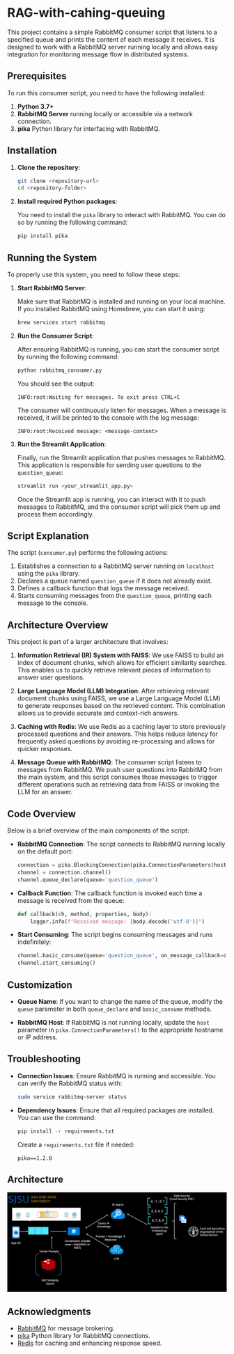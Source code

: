 # RAG-with-cahing-queuing

This project contains a simple RabbitMQ consumer script that listens to a specified queue and prints the content of each message it receives. It is designed to work with a RabbitMQ server running locally and allows easy integration for monitoring message flow in distributed systems.

## Prerequisites

To run this consumer script, you need to have the following installed:

1. **Python 3.7+**
2. **RabbitMQ Server** running locally or accessible via a network connection.
3. **pika** Python library for interfacing with RabbitMQ.

## Installation

1. **Clone the repository**:

   ```sh
   git clone <repository-url>
   cd <repository-folder>
   ```

2. **Install required Python packages**:

   You need to install the `pika` library to interact with RabbitMQ. You can do so by running the following command:

   ```sh
   pip install pika
   ```

## Running the System

To properly use this system, you need to follow these steps:

1. **Start RabbitMQ Server**:

   Make sure that RabbitMQ is installed and running on your local machine. If you installed RabbitMQ using Homebrew, you can start it using:

   ```sh
   brew services start rabbitmq
   ```

2. **Run the Consumer Script**:

   After ensuring RabbitMQ is running, you can start the consumer script by running the following command:

   ```sh
   python rabbitmq_consumer.py
   ```

   You should see the output:

   ```
   INFO:root:Waiting for messages. To exit press CTRL+C
   ```

   The consumer will continuously listen for messages. When a message is received, it will be printed to the console with the log message:

   ```
   INFO:root:Received message: <message-content>
   ```

3. **Run the Streamlit Application**:

   Finally, run the Streamlit application that pushes messages to RabbitMQ. This application is responsible for sending user questions to the `question_queue`:

   ```sh
   streamlit run <your_streamlit_app.py>
   ```

   Once the Streamlit app is running, you can interact with it to push messages to RabbitMQ, and the consumer script will pick them up and process them accordingly.

## Script Explanation

The script (`consumer.py`) performs the following actions:

1. Establishes a connection to a RabbitMQ server running on `localhost` using the `pika` library.
2. Declares a queue named `question_queue` if it does not already exist.
3. Defines a callback function that logs the message received.
4. Starts consuming messages from the `question_queue`, printing each message to the console.

## Architecture Overview

This project is part of a larger architecture that involves:

1. **Information Retrieval (IR) System with FAISS**: We use FAISS to build an index of document chunks, which allows for efficient similarity searches. This enables us to quickly retrieve relevant pieces of information to answer user questions.

2. **Large Language Model (LLM) Integration**: After retrieving relevant document chunks using FAISS, we use a Large Language Model (LLM) to generate responses based on the retrieved content. This combination allows us to provide accurate and context-rich answers.

3. **Caching with Redis**: We use Redis as a caching layer to store previously processed questions and their answers. This helps reduce latency for frequently asked questions by avoiding re-processing and allows for quicker responses.

4. **Message Queue with RabbitMQ**: The consumer script listens to messages from RabbitMQ. We push user questions into RabbitMQ from the main system, and this script consumes those messages to trigger different operations such as retrieving data from FAISS or invoking the LLM for an answer.

## Code Overview

Below is a brief overview of the main components of the script:

- **RabbitMQ Connection**: The script connects to RabbitMQ running locally on the default port:

  ```python
  connection = pika.BlockingConnection(pika.ConnectionParameters(host='localhost'))
  channel = connection.channel()
  channel.queue_declare(queue='question_queue')
  ```

- **Callback Function**: The callback function is invoked each time a message is received from the queue:

  ```python
  def callback(ch, method, properties, body):
      logger.info(f"Received message: {body.decode('utf-8')}")
  ```

- **Start Consuming**: The script begins consuming messages and runs indefinitely:

  ```python
  channel.basic_consume(queue='question_queue', on_message_callback=callback, auto_ack=True)
  channel.start_consuming()
  ```

## Customization

- **Queue Name**: If you want to change the name of the queue, modify the `queue` parameter in both `queue_declare` and `basic_consume` methods.

- **RabbitMQ Host**: If RabbitMQ is not running locally, update the `host` parameter in `pika.ConnectionParameters()` to the appropriate hostname or IP address.

## Troubleshooting

- **Connection Issues**: Ensure RabbitMQ is running and accessible. You can verify the RabbitMQ status with:
  
  ```sh
  sudo service rabbitmq-server status
  ```

- **Dependency Issues**: Ensure that all required packages are installed. You can use the command:
  
  ```sh
  pip install -r requirements.txt
  ```

  Create a `requirements.txt` file if needed:
  
  ```
  pika==1.2.0
  ```

## Architecture

![Architecture for our approach](Archietecture.jpeg)


## Acknowledgments

- [RabbitMQ](https://www.rabbitmq.com/) for message brokering.
- [pika](https://pika.readthedocs.io/en/stable/) Python library for RabbitMQ connections.
- [Redis](https://redis.io/) for caching and enhancing response speed.


